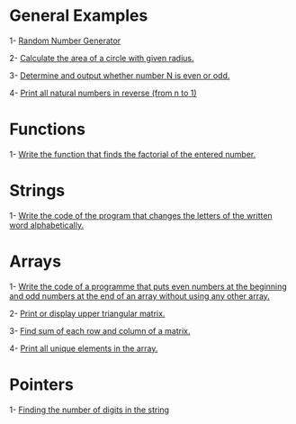 # General Examples

1- [Random Number Generator](randomNumber.c)

2- [Calculate the area of a circle with given radius. ](circleArea.c)

3- [Determine and output whether number N is even or odd.](evenOrOdd.c)

4- [Print all natural numbers in reverse (from n to 1)](reverseNatural.c)

# Functions

1- [Write the function that finds the factorial of the entered number.](Functions/factorial.c)

# Strings

1- [Write the code of the program that changes the letters of the written word alphabetically.](Strings/alphabet.c)

# Arrays

1- [Write the code of a programme that puts even numbers at the beginning and odd numbers at the end of an array without using any other array.](Arrays/evenAndOdd.c)

2- [Print or display upper triangular matrix.](Arrays/triangularMatrix.c)

3- [Find sum of each row and column of a matrix.](Arrays/sumRowAndColumn.c)

4- [Print all unique elements in the array.](Arrays/uniqueElements.c)

# Pointers

1- [Finding the number of digits in the string](Pointers/countNumbers.c)